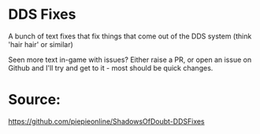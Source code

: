 # DDS Fixes

A bunch of text fixes that fix things that come out of the DDS system (think 'hair hair' or similar)

Seen more text in-game with issues? Either raise a PR, or open an issue on Github and I'll try and get to it - most should be quick changes.

# Source:

https://github.com/piepieonline/ShadowsOfDoubt-DDSFixes
